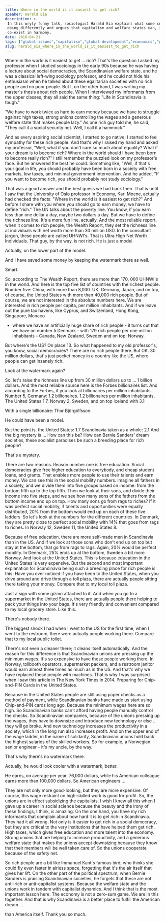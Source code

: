 ```yaml
---
title: Where in the world is it easiest to get rich?
speaker: Harald Eia
description: >-
 In this wryly funny talk, sociologist Harald Eia explains what some countries are
 doing differently and argues that capitalism and welfare states can, in fact,
 co-exist in harmony.
date: 2016-04-21
tags: ["global-issues","capitalism","global-development","economics","government"]
slug: harald_eia_where_in_the_world_is_it_easiest_to_get_rich
---
```


Where in the world is it easiest to get ... rich? That's the question I asked my professor
when I studied sociology in the early 90s because he was having a lecture about social
democracies, the Scandinavian welfare state, and he was a classical left-wing sociology
professor, and he could not hide his enthusiasm when he talked about these egalitarian
societies with no rich people and no poor people. But I, on the other hand, I was writing
my master's thesis about rich people. When I interviewed my informants from the upper
classes, they all said the same thing: "Life in Scandinavia is tough."

"We have to work twice as hard to earn money because we have to struggle against: high
taxes, strong unions controlling the wages and a generous welfare state that makes people
lazy." As one rich guy told me, he said, "They call it a social security net. Well, I call
it a hammock." 

And as every aspiring social scientist, I started to go native; I started to feel sympathy
for these rich people. And that's why I raised my hand and asked my professor, "Well, what
if you don't care so much about equality? What if your dream is to become rich? Where in
the world should I have been born to become really rich?" I still remember the puzzled
look on my professor's face. But he answered the best he could. Something like, "Well, if
that's your goal in life, you should probably have been born in a society with free
markets, low taxes, and minimal government intervention. And he added, "If you want to
become rich, you should probably not study sociology." 

That was a good answer and the best guess we had back then. That is until I saw that the
University of Oslo professor in Economy, Karl Moene, actually had checked the facts:
"Where in the world is it easiest to get rich?" And before I share with you where you
should go to earn money, we have to define "rich." The UN talks about the poverty line.
You know, if you earn less than one dollar a day, maybe two dollars a day. But we have to
define the richness line. It's a more fun line, actually. And the most reliable report,
when it comes to rich people, the Wealth Report, they set the richness line at individuals
with net worth more than 30 million USD. In the consultant jargon, these people are called
UHNWI's. That is Ultra High Net Worth Individuals. That guy, by the way, is not rich. He
is just a model. 

Actually, on the lower part of the model. 

And I have saved some money by keeping the watermark there as well. 

Smart. 

So, according to The Wealth Report, there are more than 170, 000 UHNWI's in the world. And
here is the top five list of countries with the richest people. Number five: China, with
more than 8,000. UK, Germany, Japan, and on top, of course, the United States with more
than 40,000 rich people. But of course, we are not interested in the absolute numbers
here. We are interested in rich people per capita, per million inhabitants. And if we
leave out the pure tax havens, like Cyprus, and Switzerland, Hong Kong, Singapore, Monaco
- where we have an artificially huge share of rich people - it turns out that we have on
number 5 Denmark - with 179 rich people per one million inhabitants - Canada, New Zealand,
Sweden and on top: Norway. 

But where's the US? On place 13. So what happened to my old professor's, you know, social
democracies? There are no rich people there. But OK. 30 million dollars, that's just
pocket money in a country like the US, where people can get insanely rich.

Look at the watermark again? 

So, let's raise the richness line up from 30 million dollars up to ... 1 billion dollars.
And the most reliable source here is the Forbes billionaires list. And according to the
Forbes, if you look at billionaires per million inhabitants. Number 5, Germany: 1.2
billionaires. 1.2 billionaires per million inhabitants. The United States 1.7, Norway 2,
Sweden, and on top Iceland with 3.1 

With a single billionaire: Thor Björgólfsson. 

He could have been a model. 

But the point is, the United States: 1.7 Scandinavia taken as a whole: 2.1 And the big
mystery is ... How can this be? How can Bernie Sanders' dream societies, these socialist
paradises be such a breeding place for rich people? 

That's a mystery. 

There are two reasons. Reason number one is free education. Social democracies give free
higher education to everybody, and cheap student loans, and grants. That enables more
people to use their talents and earn money. We can see this in the social mobility
numbers. Imagine all fathers in a society, and we divide them into five groups based on
income: from the bottom fifth up to the top fifth. Then we look at their sons, and divide
their income into five steps, and we see how many sons of the fathers from the bottom
income end up on top. How many sons go from rags to riches? If it was perfect social
mobility, if talents and opportunities were equally distributed, 20% from the bottom would
end up on each of these five ladders. So let's look at the numbers for the different
countries. In Denmark, they are pretty close to perfect social mobility with 14% that goes
from rags to riches. In Norway 12, Sweden 11, the United States 8.

Because of free education, there are more self-made men in Scandinavia than in the US. And
if we look at those sons who don't end up on top but stay at the bottom, that go from rags
to rags. Again, 20% would be perfect mobility. In Denmark, 25% ends up at the bottom,
Sweden a bit more. Norway. And look at the United States. This is because education in the
United States is very expensive. But the second and most important explanation for
Scandinavia being such a breeding place for rich people is this: Have you ever noticed if
you have been to the United States, when you drive around and drive through a toll plaza,
there are actually people sitting there taking your money. Compare that to my local toll
plaza. 

Just a sign with some gizmo attached to it. And when you go to a supermarket in the United
States, there are actually people there helping to pack your things into your bags. It's
very friendly and convenient compared to my local grocery store. Like this.

There's nobody there. 

The biggest shock I had when I went to the US for the first time, when I went to the
restroom, there were actually people working there. Compare that to my local public
toilet. 

There's not even a cleaner there; it cleans itself automatically. And the reason for this
difference is that Scandinavian unions are pressing up the minimum wages. It's so
expensive to have these people working there. In Norway, tollbooth operators, supermarket
packers, and a restroom janitor would earn almost three times as much as in the US. And
that's why we have replaced these people with machines. That is why I was surprised when I
saw this article in The New York Times in 2014. Preparing for Chip-and-PIN Cards in the
United States. 

Because in the United States people are still using paper checks as a method of payment,
while Scandinavian banks have made us start using Chip-and-PIN cards long ago. Because
the minimum wages here are so high. So Scandinavian banks can't afford having people
manually control the checks. So Scandinavian companies, because of the unions pressing up
the wages, they have to downsize and introduce new technology or else ... they will go
broke. And new technology increases the productivity in a society, which in the long run
also increases profit. And on the upper end of the wage ladder, in the name of solidarity,
Scandinavian unions hold back the highest salaries of the skilled workers. So for example,
a Norwegian senior engineer - it's my uncle, by the way. 

That's why there's no watermark there. 

Actually, he would look cooler with a watermark, better. 

He earns, on average per year, 76,000 dollars, while his American colleague earns more
than 100,000 dollars. So American engineers ... 

They are not only more good-looking, but they are more expensive. Of course, this wage
restraint on high-skilled work is good for profit. So, the unions are in effect
subsidizing the capitalists. I wish I knew all this when I gave up a career in social
science because the beauty and the irony of these findings, I think, is amazing. On the
one hand, you have my rich informants that complain about how hard it is to get rich in
Scandinavia. They had it all wrong. Not only is it easier to get rich in a social
democracy, but they are critical to the very institutions that have helped them get rich.
High taxes, which gives free education and more talent into the economy. Strong unions
that are helping to increase productivity, and a generous welfare state that makes the
unions accept downsizing because they know that their members will be well taken care of.
So the unions cooperate because of the safety net.

So rich people are a bit like Immanuel Kant's famous bird, who thinks she could fly even
faster in airless space, forgetting that it's the air itself that gives her lift. On the
other part of the political spectrum, when Bernie Sanders is praising Scandinavian
societies, he forgets that these are not anti-rich or anti-capitalist systems. Because the
welfare state and the unions work in tandem with capitalist dynamics. And I think that is
the most important lesson here. The economy is not a zero-sum game. We are in this
together. And that is why Scandinavia is a better place to fulfill the American dream ...

than America itself. Thank you so much. 

<!--
ad_duration=0
event="TEDxOslo"
external_start_time=0
intro_duration=0
is_subtitle_required="False"
is_talk_featured="False"
language="en"
language_swap="False"
native_language="en"
number_of_related_talks=6
number_of_speakers=1
number_of_subtitled_videos=0
number_of_tags=5
number_of_talk_download_languages=5
number_of_talk_more_resources=0
number_of_talk_recommendations=0
number_of_talks_take_actions=0
post_ad_duration=0
published_timestamp="2019-04-16 04:29:12"
recording_date="2016-04-21"
speaker_is_published=0
speaker_name="Harald Eia"
talk_name="Where in the world is it easiest to get rich?"
talks_tags=["global-issues","capitalism","global-development","economics","government"]
url_photo_talk="https://s3.amazonaws.com/talkstar-photos/uploads/ba5d485a-b2ff-4778-912a-e9c3c207e1ce/Harald+Eia+.001.jpeg"
url_webpage="https://www.ted.com/talks/harald_eia_where_in_the_world_is_it_easiest_to_get_rich"
video_type_name="TEDx Talk"
-->
